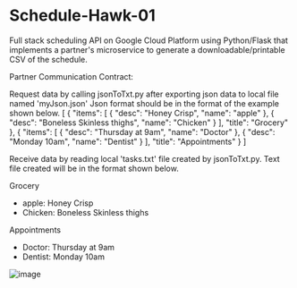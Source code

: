 # Schedule-Hawk-01
Full stack scheduling API on Google Cloud Platform using Python/Flask that implements a partner's microservice to generate a downloadable/printable 
CSV of the schedule.

Partner Communication Contract:

Request data by calling jsonToTxt.py after exporting json data to local file named 'myJson.json'
Json format should be in the format of the example shown below.
[
    {
        "items": [
            {
                "desc": "Honey Crisp",
                "name": "apple"
            },
            {
                "desc": "Boneless Skinless thighs",
                "name": "Chicken"
            }
        ],
        "title": "Grocery"
    },
    {
        "items": [
            {
                "desc": "Thursday at 9am",
                "name": "Doctor"
            },
            {
                "desc": "Monday 10am",
                "name": "Dentist"
            }
        ],
        "title": "Appointments"
    }
]

Receive data by reading local 'tasks.txt' file created by jsonToTxt.py.
Text file created will be in the format shown below.

Grocery 
- apple: Honey Crisp 
- Chicken: Boneless Skinless thighs 

Appointments 
- Doctor: Thursday at 9am 
- Dentist: Monday 10am 



![image](https://user-images.githubusercontent.com/59400213/180667332-f6654a71-b9b4-44db-abfe-63e75131147d.png)


